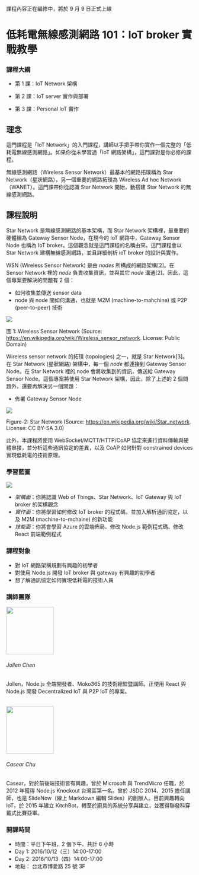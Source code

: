 <p class="lead">課程內容正在編修中，將於 9 月 9 日正式上線</p>

<h1 class="hide">低耗電無線感測網路 101：IoT broker 實戰教學</h1>

### 課程大綱

* 第 1 課：IoT Network 架構

* 第 2 課：IoT server 實作與部署
 
* 第 3 課：Personal IoT 實作

## 理念

這門課程是「IoT Network」的入門課程，講師以手把手帶你實作一個完整的「低耗電無線感測網路」。如果你從未學習過「IoT 網路架構」，這門課對是你必修的課程。

無線感測網路（Wireless Sensor Network）最基本的網路拓璞稱為 Star Network（星狀網路），另一個重要的網路拓璞為 Wireless Ad hoc Network（WANET）。這門課帶你從認識 Star Network 開始，動搭建 Star Network 的無線感測網路。

## 課程說明

Star Network 是無線感測網路的基本架構，而 Star Network 架構裡，最重要的硬體稱為 Gateway Sensor Node，在現今的 IoT 網路中，Gateway Sensor Node 也稱為 IoT broker。這個觀念就是這門課程的名稱由來。這門課程會以 Star Network 建構無線感測網路，並且詳細剖析 ioT broker 的設計與實作。

WSN (Wireless Sensor Network) 是由 *nodes* 所構成的網路架構[2]。在 Sensor Network 裡的 *node* 負責收集資訊，並與其它 *node* 溝通[2]。因此，這個專案要解決的問題有 2 個：

* 如何收集並傳送 sensor data
* node 與 node 間如何溝通，也就是 M2M (machine-to-mahchine) 或 P2P (peer-to-peer) 技術

![](https://upload.wikimedia.org/wikipedia/commons/2/21/WSN.svg)

圖 1: Wireless Sensor Network (Source: https://en.wikipedia.org/wiki/Wireless_sensor_network. License: Public Domain)

Wireless sensor network 的拓璞 (topologies) 之一，就是 Star Network[3]。在 Star Network (星狀網路) 架構中，每一個 *node* 都連接到 Gateway Sensor Node。在 Star Network 裡的 node 會將收集到的資訊，傳送給 Gateway Sensor Node。這個專案將使用 Star Network 架構，因此，除了上述的 2 個問題外，還要再解決另一個問題：

* 佈署 Gateway Sensor Node

![](https://upload.wikimedia.org/wikipedia/commons/8/84/Star_Topology.png)

Figure-2: Star Network (Source: https://en.wikipedia.org/wiki/Star_network. License: CC BY-SA 3.0)

此外，本課程將使用 WebSocket/MQTT/HTTP/CoAP 協定來進行資料傳輸與硬體串接，並分析這些通訊協定的差異，以及 CoAP 如何針對 constrained devices 實現低耗電的技術原理。

### 學習藍圖

![](https://cloud.githubusercontent.com/assets/1126021/13871103/b0f09960-ed1c-11e5-810b-33f4aa8f0e70.png)

* *架構面*：你將認識 Web of Things、Star Network、IoT Gateway 與 IoT broker 的架構觀念
* *實作面*：你將學習如何修改 IoT broker 的程式碼，並加入解析通訊協定，以及 M2M (machine-to-mchaine) 的新功能
* *技能面*：你將會學習 Azure 的雲端佈局、修改 Node.js 範例程式碼、修改 React 前端範例程式

### 課程對象

* 對 IoT 網路架構規劃有興趣的初學者
* 對使用 Node.js 開發 IoT broker 與 gateway 有興趣的初學者
* 想了解通訊協定如何實現低耗電的技術人員

### 講師團隊

<div>
<img src="https://avatars1.githubusercontent.com/u/1126021?v=3&s=400" width="128" height="128" class="img-circle img-responsive pull-left">
<h6>Jollen Chen </h6>
<p>Jollen，Node.js 全端開發者、Moko365 的技術總監暨講師。正使用 React 與 Node.js 開發 Decentralized IoT 與 P2P IoT 的專案。</p>
</div>

<br >
<div>
<img src="https://avatars0.githubusercontent.com/u/2017447?v=3&amp;s=460" width="128" height="128" class="img-circle img-responsive pull-left">
<h6>Casear Chu</h6>
<p>Casear，對於前後端技術皆有興趣，曾於 Microsoft 與 TrendMicro 任職，於 2012 年獲得 Node.js Knockout 台灣區第一名。曾於 JSDC 2014、2015 擔任講師，也是 SlideNow（線上 Markdown 編輯 Slides）的創辦人。目前興趣轉向 IoT，於 2015 年建立 KitchBot，轉至於廚具的系統分享與建立，並獲得聯發科穿戴式比賽亞軍。</p>
</div>

### 開課時間

* 時間：平日下午班，2 個下午、共計 6 小時
 * Day 1: 2016/10/12（三）14:00-17:00
 * Day 2: 2016/10/13（四）14:00-17:00
* 地點： 台北市博愛路 25 號 3F

